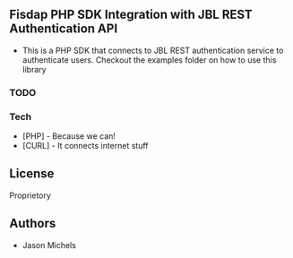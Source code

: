 ## Fisdap PHP SDK Integration with JBL REST Authentication API
- This is a PHP SDK that connects to JBL REST authentication service to authenticate users.
Checkout the examples folder on how to use this library

### TODO

### Tech

* [PHP] - Because we can!
* [CURL] - It connects internet stuff

License
----
Proprietory

Authors
----
- Jason Michels